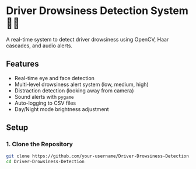 # Driver Drowsiness Detection System 🚗💤

A real-time system to detect driver drowsiness using OpenCV, Haar cascades, and audio alerts.

## Features
- Real-time eye and face detection
- Multi-level drowsiness alert system (low, medium, high)
- Distraction detection (looking away from camera)
- Sound alerts with `pygame`
- Auto-logging to CSV files
- Day/Night mode brightness adjustment

## Setup

### 1. Clone the Repository
```bash
git clone https://github.com/your-username/Driver-Drowsiness-Detection.git
cd Driver-Drowsiness-Detection
